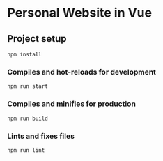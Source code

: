 # Personal Website in Vue

## Project setup
```
npm install
```
### Compiles and hot-reloads for development
```
npm run start
```
### Compiles and minifies for production
```
npm run build
```
### Lints and fixes files
```
npm run lint
```
